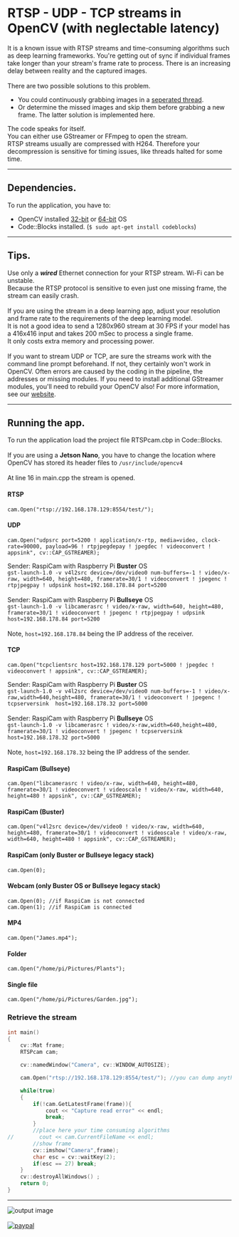 # RTSP - UDP - TCP streams in OpenCV (with neglectable latency)
It is a known issue with RTSP streams and time-consuming algorithms such as deep learning frameworks. You're getting out of sync if individual frames take longer than your stream's frame rate to process. There is an increasing delay between reality and the captured images.<br><br>
There are two possible solutions to this problem.<br>
* You could continuously grabbing images in a [seperated thread](https://github.com/Qengineering/Multi-Thread-Camera-OpenCV).<br>
* Or determine the missed images and skip them before grabbing a new frame. The latter solution is implemented here.<br>

The code speaks for itself.<br>
You can either use GStreamer or FFmpeg to open the stream.<br>
RTSP streams usually are compressed with H264. Therefore your decompression is sensitive for timing issues, like threads halted for some time.

------------

## Dependencies.
To run the application, you have to:
- OpenCV installed [32-bit](https://qengineering.eu/install-opencv-4.5-on-raspberry-pi-4.html) or [64-bit](https://qengineering.eu/install-opencv-4.5-on-raspberry-64-os.html) OS<br/>
- Code::Blocks installed. (```$ sudo apt-get install codeblocks```)

------------

## Tips.
Use only a ***wired*** Ethernet connection for your RTSP stream. Wi-Fi can be unstable.<br>
Because the RTSP protocol is sensitive to even just one missing frame, the stream can easily crash.<br><br>
If you are using the stream in a deep learning app, adjust your resolution and frame rate to the requirements of the deep learning model.<br>
It is not a good idea to send a 1280x960 stream at 30 FPS if your model has a 416x416 input and takes 200 mSec to process a single frame.<br>
It only costs extra memory and processing power.<br><br>
If you want to stream UDP or TCP, are sure the streams work with the command line prompt beforehand. If not, they certainly won't work in OpenCV. Often errors are caused by the coding in the pipeline, the addresses or missing modules. If you need to install additional GStreamer modules, you'll need to rebuild your OpenCV also! For more information, see our [website](https://qengineering.eu/install-gstreamer-1.18-on-raspberry-pi-4.html).

------------

## Running the app.
To run the application load the project file RTSPcam.cbp in Code::Blocks.<br><br> 
If you are using a **Jetson Nano**, you have to change the location where OpenCV has stored its header files to `/usr/include/opencv4`<br><br>
At line 16 in main.cpp the stream is opened.
#### RTSP
```
cam.Open("rtsp://192.168.178.129:8554/test/");
```
#### UDP
```
cam.Open("udpsrc port=5200 ! application/x-rtp, media=video, clock-rate=90000, payload=96 ! rtpjpegdepay ! jpegdec ! videoconvert ! appsink", cv::CAP_GSTREAMER);
```
Sender: RaspiCam with Raspberry Pi **Buster** OS<br>
`gst-launch-1.0 -v v4l2src device=/dev/video0 num-buffers=-1 ! video/x-raw, width=640, height=480, framerate=30/1 ! videoconvert ! jpegenc ! rtpjpegpay ! udpsink host=192.168.178.84 port=5200`<br><br>
Sender: RaspiCam with Raspberry Pi **Bullseye** OS<br>
`gst-launch-1.0 -v libcamerasrc ! video/x-raw, width=640, height=480, framerate=30/1 ! videoconvert ! jpegenc ! rtpjpegpay ! udpsink host=192.168.178.84 port=5200`<br><br>
Note, `host=192.168.178.84` being the IP address of the receiver.

#### TCP
```
cam.Open("tcpclientsrc host=192.168.178.129 port=5000 ! jpegdec ! videoconvert ! appsink", cv::CAP_GSTREAMER);
```
Sender: RaspiCam with Raspberry Pi **Buster** OS<br>
`gst-launch-1.0 -v v4l2src device=/dev/video0 num-buffers=-1 ! video/x-raw,width=640,height=480, framerate=30/1 ! videoconvert ! jpegenc ! tcpserversink  host=192.168.178.32 port=5000`<br><br>
Sender: RaspiCam with Raspberry Pi **Bullseye** OS<br>
`gst-launch-1.0 -v libcamerasrc ! video/x-raw,width=640,height=480, framerate=30/1 ! videoconvert ! jpegenc ! tcpserversink  host=192.168.178.32 port=5000`<br><br>
Note, `host=192.168.178.32` being the IP address of the sender.

#### RaspiCam (Bullseye)
```
cam.Open("libcamerasrc ! video/x-raw, width=640, height=480, framerate=30/1 ! videoconvert ! videoscale ! video/x-raw, width=640, height=480 ! appsink", cv::CAP_GSTREAMER);
```
#### RaspiCam (Buster)
```
cam.Open("v4l2src device=/dev/video0 ! video/x-raw, width=640, height=480, framerate=30/1 ! videoconvert ! videoscale ! video/x-raw, width=640, height=480 ! appsink", cv::CAP_GSTREAMER);
```
#### RaspiCam (only Buster or Bullseye legacy stack)
```
cam.Open(0);
```
#### Webcam (only Buster OS or Bullseye legacy stack)
```
cam.Open(0); //if RaspiCam is not connected
cam.Open(1); //if RaspiCam is connected
```
#### MP4
```
cam.Open("James.mp4");
```
#### Folder
```
cam.Open("/home/pi/Pictures/Plants");
```
#### Single file
```
cam.Open("/home/pi/Pictures/Garden.jpg");
```
### Retrieve the stream
```cpp
int main()
{
    cv::Mat frame;
    RTSPcam cam;

    cv::namedWindow("Camera", cv::WINDOW_AUTOSIZE);

    cam.Open("rtsp://192.168.178.129:8554/test/"); //you can dump anything OpenCV eats. (cv::CAP_ANY) BTW,OpenCV first tries FFmpeg

    while(true)
    {
        if(!cam.GetLatestFrame(frame)){
            cout << "Capture read error" << endl;
            break;
        }
        //place here your time consuming algorithms
//        cout << cam.CurrentFileName << endl;
        //show frame
        cv::imshow("Camera",frame);
        char esc = cv::waitKey(2);
        if(esc == 27) break;
    }
    cv::destroyAllWindows() ;
    return 0;
}
```
------------
![output image]( https://qengineering.eu/github/RTSPstream.webp )<br><br>
[![paypal](https://qengineering.eu/images/TipJarSmall4.png)](https://www.paypal.com/cgi-bin/webscr?cmd=_s-xclick&hosted_button_id=CPZTM5BB3FCYL) 
